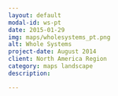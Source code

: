 ```yaml
---
layout: default
modal-id: ws-pt
date: 2015-01-29
img: maps/wholesystems_pt.png
alt: Whole Systems
project-date: August 2014
client: North America Region
category: maps landscape
description: 

---
```

